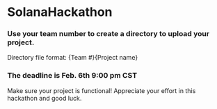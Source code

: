 # SolanaHackathon
### Use your team number to create a directory to upload your project. 
Directory file format: {Team #}{Project name}
### The deadline is Feb. 6th 9:00 pm CST
Make sure your project is functional!
Appreciate your effort in this hackathon and good luck.
